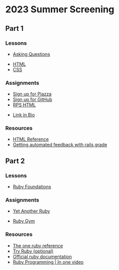 # 2023 Summer Screening

## Part 1

### Lessons
<!-- TODO: add some overview -->
- [Asking Questions](../slides/asking-questions/index)
<!-- TODO: combine. -->
- [HTML](../slides/html/index)
- [CSS](../slides/css/index)
<!-- help with debugging? -->

### Assignments
- [Sign up for Piazza](../assignments/signup-for-piazza/index)
- [Sign up for GitHub](../assignments/signup-for-github/)
- [RPS HTML](../assignments/rps-html)
<!--- [RPS CSS](../assignments/rps-css) -->
- [Link in Bio](../assignments/link-in-bio)
<!-- TODO: add apprentice profile page to link in bio -->

### Resources
<!-- how to push commit with git? -->
- [HTML Reference](https://chapters.firstdraft.com/chapters/771)
- [Getting automated feedback with rails grade](https://chapters.firstdraft.com/chapters/777)

## Part 2

### Lessons
<!-- TODO: more readings / support on ruby? -->
<!-- TODO: show how to use irb in codespaces -->
- [Ruby Foundations](../slides/ruby-foundations/index)
<!-- TODO: maybe some intro to using APIs, assessment on implementation -->
<!-- TODO: maybe focus more on ruby basics? -->

### Assignments
- [Yet Another Ruby](../assignments/yet-another-ruby)
<!-- TODO: Maybe something with APIs? -->
- [Ruby Gym](../assignments/ruby-gym)

### Resources
- [The one ruby reference](https://chapters.firstdraft.com/chapters/774)
- [Try Ruby (optional)](https://try.ruby-lang.org/)
- [Official ruby documentation](https://ruby-doc.org/)
- [Ruby Programming | In one video](https://youtu.be/8wZ2ZD--VTk)
